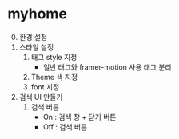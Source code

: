 # myhome

0. 환경 설정
1. 스타일 설정
   1. 태그 style 지정
      - 일반 태그와 framer-motion 사용 태그 분리
   2. Theme 색 지정
   3. font 지정
2. 검색 UI 만들기
   1. 검색 버튼
      - On : 검색 창 + 닫기 버튼
      - Off : 검색 버튼
